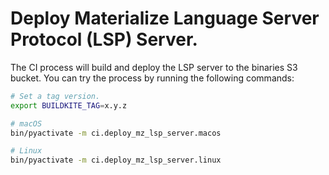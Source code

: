 # Deploy Materialize Language Server Protocol (LSP) Server.

The CI process will build and deploy the LSP server to the binaries S3 bucket.
You can try the process by running the following commands:

```bash
# Set a tag version.
export BUILDKITE_TAG=x.y.z

# macOS
bin/pyactivate -m ci.deploy_mz_lsp_server.macos

# Linux
bin/pyactivate -m ci.deploy_mz_lsp_server.linux
```
